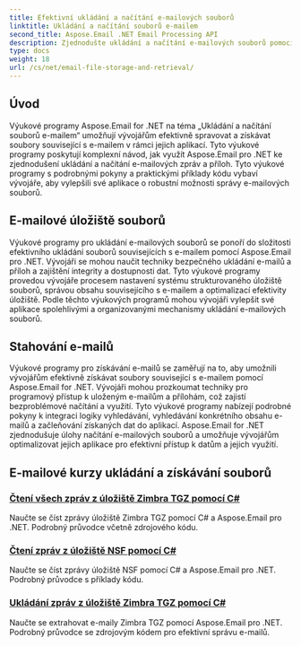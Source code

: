 ```yaml
---
title: Efektivní ukládání a načítání e-mailových souborů
linktitle: Ukládání a načítání souborů e-mailem
second_title: Aspose.Email .NET Email Processing API
description: Zjednodušte ukládání a načítání e-mailových souborů pomocí výukových programů Aspose.Email for .NET. Naučte se spravovat a přistupovat k e-mailovým zprávám a přílohám programově.
type: docs
weight: 18
url: /cs/net/email-file-storage-and-retrieval/
---
```


## Úvod

Výukové programy Aspose.Email for .NET na téma „Ukládání a načítání souborů e-mailem“ umožňují vývojářům efektivně spravovat a získávat soubory související s e-mailem v rámci jejich aplikací. Tyto výukové programy poskytují komplexní návod, jak využít Aspose.Email pro .NET ke zjednodušení ukládání a načítání e-mailových zpráv a příloh. Tyto výukové programy s podrobnými pokyny a praktickými příklady kódu vybaví vývojáře, aby vylepšili své aplikace o robustní možnosti správy e-mailových souborů.

## E-mailové úložiště souborů

Výukové programy pro ukládání e-mailových souborů se ponoří do složitosti efektivního ukládání souborů souvisejících s e-mailem pomocí Aspose.Email pro .NET. Vývojáři se mohou naučit techniky bezpečného ukládání e-mailů a příloh a zajištění integrity a dostupnosti dat. Tyto výukové programy provedou vývojáře procesem nastavení systému strukturovaného úložiště souborů, správou obsahu souvisejícího s e-mailem a optimalizací efektivity úložiště. Podle těchto výukových programů mohou vývojáři vylepšit své aplikace spolehlivými a organizovanými mechanismy ukládání e-mailových souborů.

## Stahování e-mailů

Výukové programy pro získávání e-mailů se zaměřují na to, aby umožnili vývojářům efektivně získávat soubory související s e-mailem pomocí Aspose.Email for .NET. Vývojáři mohou prozkoumat techniky pro programový přístup k uloženým e-mailům a přílohám, což zajistí bezproblémové načítání a využití. Tyto výukové programy nabízejí podrobné pokyny k integraci logiky vyhledávání, vyhledávání konkrétního obsahu e-mailů a začleňování získaných dat do aplikací. Aspose.Email for .NET zjednodušuje úlohy načítání e-mailových souborů a umožňuje vývojářům optimalizovat jejich aplikace pro efektivní přístup k datům a jejich využití.

## E-mailové kurzy ukládání a získávání souborů
### [Čtení všech zpráv z úložiště Zimbra TGZ pomocí C#](./reading-all-messages-from-zimbra-tgz-storage-with-csharp/)
Naučte se číst zprávy úložiště Zimbra TGZ pomocí C# a Aspose.Email pro .NET. Podrobný průvodce včetně zdrojového kódu.
### [Čtení zpráv z úložiště NSF pomocí C#](./reading-messages-from-nsf-storage-using-csharp/)
Naučte se číst zprávy úložiště NSF pomocí C# a Aspose.Email pro .NET. Podrobný průvodce s příklady kódu.
### [Ukládání zpráv z úložiště Zimbra TGZ pomocí C#](./saving-messages-from-zimbra-tgz-storage-with-csharp/)
Naučte se extrahovat e-maily Zimbra TGZ pomocí Aspose.Email pro .NET. Podrobný průvodce se zdrojovým kódem pro efektivní správu e-mailů.
